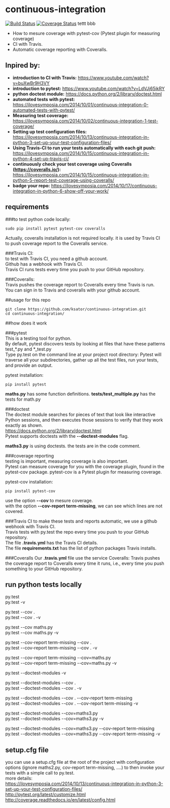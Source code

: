 # continuous-integration
[![Build Status](https://travis-ci.org/ksator/continuous-integration.svg?branch=master)](https://travis-ci.org/ksator/continuous-integration)
[![Coverage Status](https://coveralls.io/repos/github/ksator/continuous-integration/badge.svg?branch=master)](https://coveralls.io/github/ksator/continuous-integration?branch=master)
tettt
bbb
- How to mesure coverage with pytest-cov (Pytest plugin for measuring coverage)
- CI with Travis. 
- Automatic coverage reporting with Coveralls.  

## Inpired by:  
- **introduction to CI with Travis:** https://www.youtube.com/watch?v=buXwBr9H3VY  
- **introduction to pytest:** https://www.youtube.com/watch?v=LdVJj65ikRY 
- **python doctest module:** https://docs.python.org/2/library/doctest.html
- **automated tests with pytest:** https://ilovesymposia.com/2014/10/01/continuous-integration-0-automated-tests-with-pytest/
- **Measuring test coverage:** https://ilovesymposia.com/2014/10/02/continuous-integration-1-test-coverage/  
- **Setting up test configuration files:** https://ilovesymposia.com/2014/10/13/continuous-integration-in-python-3-set-up-your-test-configuration-files/  
- **Using Travis-CI to run your tests automatically with each git push:** https://ilovesymposia.com/2014/10/15/continuous-integration-in-python-4-set-up-travis-ci/  
- **continuously check your test coverage using Coveralls (https://coveralls.io/):** https://ilovesymposia.com/2014/10/15/continuous-integration-in-python-5-report-test-coverage-using-coveralls/ 
- **badge your repo:** https://ilovesymposia.com/2014/10/17/continuous-integration-in-python-6-show-off-your-work/  

## requirements

###to test python code locally: 
```
sudo pip install pytest pytest-cov coveralls  
```
Actually, coveralls installation is not required locally. it is used by Travis CI  to push coverage report to the Coveralls service.     

###Travis CI:  
to test with Travis CI, you need a github account.  
Github has a webhook with Travis CI.   
Travis CI runs tests every time you push to your GitHub repository.   

###Coveralls:   
Travis pushes the coverage report to Coveralls every time Travis is run.   
You can sign in to Travis and coveralls with your github account.  

##usage for this repo  
```
git clone https://github.com/ksator/continuous-integration.git  
cd continuous-integration/  
```

##how does it work

###pytest   
This is a testing tool for python.   
By default, pytest discovers tests by looking at files that have these patterns test_*.py and *_test.py  
Type py.test on the command line at your project root directory: Pytest will traverse all your subdirectories, gather up all the test files, run your tests, and provide an output.  

pytest installation: 
```
pip install pytest
```

**maths.py** has some function definitions. **tests/test_multiple.py** has the tests for math.py  

###doctest   
The doctest module searches for pieces of text that look like interactive Python sessions, and then executes those sessions to verify that they work exactly as shown.  
https://docs.python.org/2/library/doctest.html  
Pytest supports doctests with the **--doctest-modules** flag.  

**maths3.py** is using doctests. the tests are in the code comment.  

###coverage reporting  
testing is important, measuring coverage is also important.   
Pytest can measure coverage for you with the coverage plugin, found in the pytest-cov package. pytest-cov is a Pytest plugin for measuring coverage.  

pytest-cov installation: 
```
pip install pytest-cov
```

use the option **--cov** to mesure coverage.  
with the option **--cov-report term-missing**, we can see which lines are not covered.   

###Travis CI 
to make these tests and reports automatic, we use a github webhook with Travis CI.   
Travis tests with py.test the repo every time you push to your GitHub repository.  
The file **.travis.yml** has the Travis CI details.  
The file **requirements.txt** has the list of python packages Travis installs.  

###Coveralls 
Our **.travis.yml** file use the service Coveralls: Travis pushes the coverage report to Coveralls every time it runs, i.e., every time you push something to your GitHub repository.  
 
## run python tests locally  

py.test  
py.test -v  

py.test --cov .  
py.test --cov . -v  

py.test --cov maths.py  
py.test --cov maths.py -v  

py.test --cov-report term-missing --cov .  
py.test --cov-report term-missing --cov . -v  

py.test --cov-report term-missing --cov=maths.py  
py.test --cov-report term-missing --cov=maths.py -v  

py.test --doctest-modules -v  

py.test --doctest-modules --cov .  
py.test --doctest-modules --cov . -v  

py.test --doctest-modules --cov . --cov-report term-missing  
py.test --doctest-modules --cov . --cov-report term-missing -v  

py.test --doctest-modules --cov=maths3.py  
py.test --doctest-modules --cov=maths3.py -v   

py.test --doctest-modules --cov=maths3.py --cov-report term-missing  
py.test --doctest-modules --cov=maths3.py --cov-report term-missing -v  
##  setup.cfg file  
you can use a setup.cfg file at the root of the project with configuration options (ignore maths2.py, cov-report term-missing, ....) to then invoke your tests with a simple call to py.test.  
more details:   
https://ilovesymposia.com/2014/10/13/continuous-integration-in-python-3-set-up-your-test-configuration-files/  
http://pytest.org/latest/customize.html  
http://coverage.readthedocs.io/en/latest/config.html  



